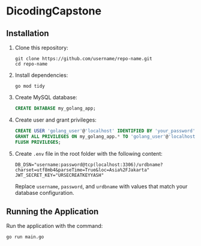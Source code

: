 # DicodingCapstone


## Installation

1. Clone this repository:
   ```
   git clone https://github.com/username/repo-name.git
   cd repo-name
   ```

2. Install dependencies:
   ```
   go mod tidy
   ```

3. Create MySQL database:
   ```sql
   CREATE DATABASE my_golang_app;
   ```

4. Create user and grant privileges:
   ```sql
   CREATE USER 'golang_user'@'localhost' IDENTIFIED BY 'your_password';
   GRANT ALL PRIVILEGES ON my_golang_app.* TO 'golang_user'@'localhost';
   FLUSH PRIVILEGES;
   ```

5. Create `.env` file in the root folder with the following content:
   ```
   DB_DSN="username:password@tcp(localhost:3306)/urdbname?charset=utf8mb4&parseTime=True&loc=Asia%2FJakarta"
   JWT_SECRET_KEY="URSECREATKEYYASH"
   ```
   
   Replace `username`, `password`, and `urdbname` with values that match your database configuration.

## Running the Application

Run the application with the command:
```
go run main.go
```
